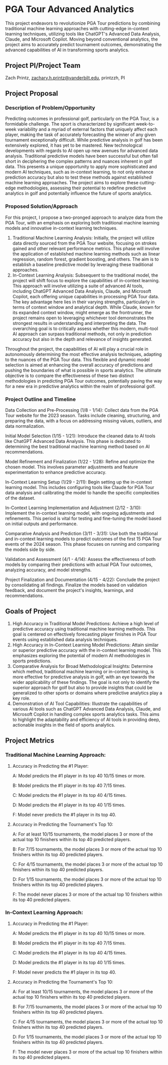 # PGA Tour Advanced Analytics
This project endeavors to revolutionize PGA Tour predictions by combining traditional machine learning approaches with cutting-edge in-context learning techniques, utilizing tools like ChatGPT's Advanced Data Analysis, Claude, and Microsoft Copilot. Moving beyond conventional analytics, the project aims to accurately predict tournament outcomes, demonstrating the advanced capabilities of AI in transforming sports analytics.

## Project PI/Project Team 

Zach Printz, zachary.h.printz@vanderbilt.edu, printzzh, PI

## Project Proposal  

### Description of Problem/Opportunity
Predicting outcomes in professional golf, particularly on the PGA Tour, is a formidable challenge. The sport is characterized by significant week-to-week variability and a myriad of external factors that uniquely affect each player, making the task of accurately forecasting the winner of any given tournament exceptionally difficult. While predictive analysis in golf has been extensively explored, it has yet to be mastered. New technological developments with regards to AI open up new avenues for advanced data analysis. Traditional predictive models have been successful but often fall short in deciphering the complex patterns and nuances inherent in golf data. This presents a unique opportunity to apply more sophisticated and modern AI techniques, such as in-context learning, to not only enhance prediction accuracy but also to test these methods against established machine learning approaches. The project aims to explore these cutting-edge methodologies, assessing their potential to redefine predictive analytics in golf and potentially influence the future of sports analytics.

### Proposed Solution/Approach
For this project, I propose a two-pronged approach to analyze data from the PGA Tour, with an emphasis on exploring both traditional machine learning models and innovative in-context learning techniques.

   1. Traditional Machine Learning Analysis: Initially, the project will utilize data directly sourced from the PGA Tour website, focusing on strokes gained and other relevant performance metrics. This phase will involve the application of established machine learning methods such as linear regression, random forest, gradient boosting, and others. The aim is to establish a baseline predictive model by leveraging these traditional approaches.
   2. In-Context Learning Analysis: Subsequent to the traditional model, the project will shift focus to explore the capabilities of in-context learning. This approach will involve utilizing a suite of advanced AI tools, including ChatGPT Advanced Data Analysis, Claude, and Microsoft Copilot, each offering unique capabilities in processing PGA Tour data. The key advantage here lies in their varying strengths, particularly in terms of context window and analytical depth. While Claude, known for its expanded context window, might emerge as the frontrunner, the project remains open to leveraging whichever tool demonstrates the strongest results in understanding and interpreting the data. The overarching goal is to critically assess whether this modern, multi-tool AI approach can surpass traditional methods, not only in prediction accuracy but also in the depth and relevance of insights generated.

Throughout the project, the  capabilities of AI will play a crucial role in autonomously determining the most effective analysis techniques, adapting to the nuances of the PGA Tour data. This flexible and dynamic model selection is aimed at enhancing the overall accuracy of predictions and pushing the boundaries of what is possible in sports analytics. The ultimate objective is to compare the effectiveness of these two distinct methodologies in predicting PGA Tour outcomes, potentially paving the way for a new era in predictive analytics within the realm of professional golf.


### Project Outline and Timeline
Data Collection and Pre-Processing (1/8 - 1/14): Collect data from the PGA Tour website for the 2023 season. Tasks include cleaning, structuring, and preparing the data, with a focus on addressing missing values, outliers, and data normalization.

Initial Model Selection (1/15 - 1/21): Introduce the cleaned data to AI tools like ChatGPT Advanced Data Analysis. This phase is dedicated to determining the best traditional machine learning method based on AI recommendations.

Model Refinement and Finalization (1/22 - 1/28): Refine and optimize the chosen model. This involves parameter adjustments and feature experimentation to enhance predictive accuracy.

In-Context Learning Setup (1/29 - 2/11): Begin setting up the in-context learning model. This includes configuring tools like Claude for PGA Tour data analysis and calibrating the model to handle the specific complexities of the dataset.

In-Context Learning Implementation and Adjustment (2/12 - 3/10): Implement the in-context learning model, with ongoing adjustments and refinements. This period is vital for testing and fine-tuning the model based on initial outputs and performance.

Comparative Analysis and Prediction (3/11 - 3/31): Use both the traditional and in-context learning models to predict outcomes of the first 15 PGA Tour events of the 2024 season. This phase focuses on running and comparing the models side by side.

Validation and Assessment (4/1 - 4/14): Assess the effectiveness of both models by comparing their predictions with actual PGA Tour outcomes, analyzing accuracy, and model strengths.

Project Finalization and Documentation (4/15 - 4/22): Conclude the project by consolidating all findings. Finalize the models based on validation feedback, and document the project's insights, learnings, and recommendations.

## Goals of Project 

   1. High Accuracy in Traditional Model Predictions: Achieve a high level of predictive accuracy using traditional machine learning methods. This goal is centered on effectively forecasting player finishes in PGA Tour events using established data analysis techniques.
   2. High Accuracy in In-Context Learning Model Predictions: Attain similar or superior predictive accuracy with the in-context learning model. This emphasizes exploring the potential of modern AI methodologies in sports predictions.
   3. Comparative Analysis for Broad Methodological Insights: Determine which method, traditional machine learning or in-context learning, is more effective for predictive analysis in golf, with an eye towards the wider applicability of these findings. The goal is not only to identify the superior approach for golf but also to provide insights that could be generalized to other sports or domains where predictive analytics play a key role.
   4. Demonstration of AI Tool Capabilities: Illustrate the capabilities of various AI tools such as ChatGPT Advanced Data Analysis, Claude, and Microsoft Copilot in handling complex sports analytics tasks. This aims to highlight the adaptability and efficiency of AI tools in providing deep, actionable insights in the field of sports analytics.


## Project Metrics 

### Traditional Machine Learning Approach:

   1. Accuracy in Predicting the #1 Player:
   
         A: Model predicts the #1 player in its top 40 10/15 times or more.

         B: Model predicts the #1 player in its top 40 7/15 times.

         C: Model predicts the #1 player in its top 40 4/15 times.

         D: Model predicts the #1 player in its top 40 1/15 times.

         F: Model never predicts the #1 player in its top 40.


   2. Accuracy in Predicting the Tournament's Top 10:
   
         A: For at least 10/15 tournaments, the model places 3 or more of the actual top 10 finishers within its top 40 predicted players.

         B: For 7/15 tournaments, the model places 3 or more of the actual top 10 finishers within its top 40 predicted players.

         C: For 4/15 tournaments, the model places 3 or more of the actual top 10 finishers within its top 40 predicted players.

         D: For 1/15 tournaments, the model places 3 or more of the actual top 10 finishers within its top 40 predicted players.

         F: The model never places 3 or more of the actual top 10 finishers within its top 40 predicted players.

### In-Context Learning Approach:

   1. Accuracy in Predicting the #1 Player:
   
         A: Model predicts the #1 player in its top 40 10/15 times or more.

         B: Model predicts the #1 player in its top 40 7/15 times.

         C: Model predicts the #1 player in its top 40 4/15 times.

         D: Model predicts the #1 player in its top 40 1/15 times.

         F: Model never predicts the #1 player in its top 40.


   2. Accuracy in Predicting the Tournament's Top 10:
   
         A: For at least 10/15 tournaments, the model places 3 or more of the actual top 10 finishers within its top 40 predicted players.

         B: For 7/15 tournaments, the model places 3 or more of the actual top 10 finishers within its top 40 predicted players.

         C: For 4/15 tournaments, the model places 3 or more of the actual top 10 finishers within its top 40 predicted players.

         D: For 1/15 tournaments, the model places 3 or more of the actual top 10 finishers within its top 40 predicted players.

         F: The model never places 3 or more of the actual top 10 finishers within its top 40 predicted players.


